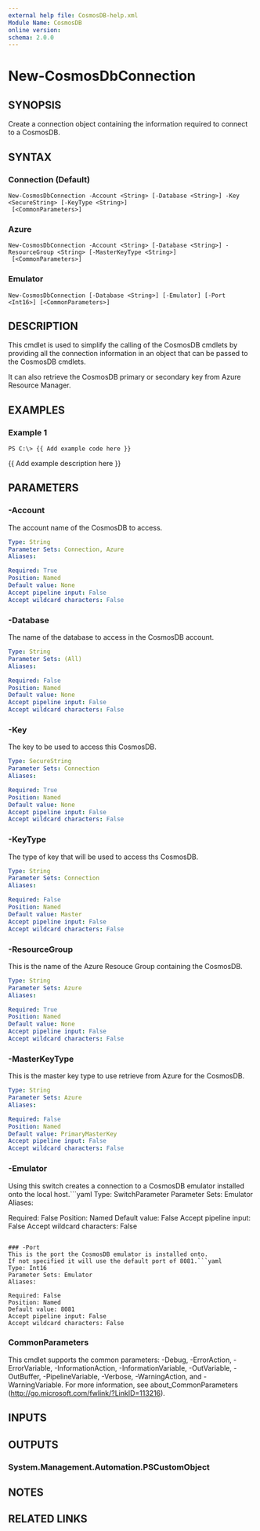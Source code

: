 ```yaml
---
external help file: CosmosDB-help.xml
Module Name: CosmosDB
online version:
schema: 2.0.0
---
```


# New-CosmosDbConnection

## SYNOPSIS
Create a connection object containing the information required
to connect to a CosmosDB.

## SYNTAX

### Connection (Default)
```
New-CosmosDbConnection -Account <String> [-Database <String>] -Key <SecureString> [-KeyType <String>]
 [<CommonParameters>]
```

### Azure
```
New-CosmosDbConnection -Account <String> [-Database <String>] -ResourceGroup <String> [-MasterKeyType <String>]
 [<CommonParameters>]
```

### Emulator
```
New-CosmosDbConnection [-Database <String>] [-Emulator] [-Port <Int16>] [<CommonParameters>]
```

## DESCRIPTION
This cmdlet is used to simplify the calling of the CosmosDB
cmdlets by providing all the connection information in an
object that can be passed to the CosmosDB cmdlets.

It can also retrieve the CosmosDB primary or secondary key
from Azure Resource Manager.

## EXAMPLES

### Example 1
```
PS C:\> {{ Add example code here }}
```

{{ Add example description here }}

## PARAMETERS

### -Account
The account name of the CosmosDB to access.

```yaml
Type: String
Parameter Sets: Connection, Azure
Aliases:

Required: True
Position: Named
Default value: None
Accept pipeline input: False
Accept wildcard characters: False
```

### -Database
The name of the database to access in the CosmosDB account.

```yaml
Type: String
Parameter Sets: (All)
Aliases:

Required: False
Position: Named
Default value: None
Accept pipeline input: False
Accept wildcard characters: False
```

### -Key
The key to be used to access this CosmosDB.

```yaml
Type: SecureString
Parameter Sets: Connection
Aliases:

Required: True
Position: Named
Default value: None
Accept pipeline input: False
Accept wildcard characters: False
```

### -KeyType
The type of key that will be used to access ths CosmosDB.

```yaml
Type: String
Parameter Sets: Connection
Aliases:

Required: False
Position: Named
Default value: Master
Accept pipeline input: False
Accept wildcard characters: False
```

### -ResourceGroup
This is the name of the Azure Resouce Group containing the
CosmosDB.

```yaml
Type: String
Parameter Sets: Azure
Aliases:

Required: True
Position: Named
Default value: None
Accept pipeline input: False
Accept wildcard characters: False
```

### -MasterKeyType
This is the master key type to use retrieve from Azure for
the CosmosDB.

```yaml
Type: String
Parameter Sets: Azure
Aliases:

Required: False
Position: Named
Default value: PrimaryMasterKey
Accept pipeline input: False
Accept wildcard characters: False
```

### -Emulator
Using this switch creates a connection to a CosmosDB
emulator installed onto the local host.```yaml
Type: SwitchParameter
Parameter Sets: Emulator
Aliases:

Required: False
Position: Named
Default value: False
Accept pipeline input: False
Accept wildcard characters: False
```

### -Port
This is the port the CosmosDB emulator is installed onto.
If not specified it will use the default port of 8081.```yaml
Type: Int16
Parameter Sets: Emulator
Aliases:

Required: False
Position: Named
Default value: 8081
Accept pipeline input: False
Accept wildcard characters: False
```

### CommonParameters
This cmdlet supports the common parameters: -Debug, -ErrorAction, -ErrorVariable, -InformationAction, -InformationVariable, -OutVariable, -OutBuffer, -PipelineVariable, -Verbose, -WarningAction, and -WarningVariable. For more information, see about_CommonParameters (http://go.microsoft.com/fwlink/?LinkID=113216).

## INPUTS

## OUTPUTS

### System.Management.Automation.PSCustomObject

## NOTES

## RELATED LINKS
